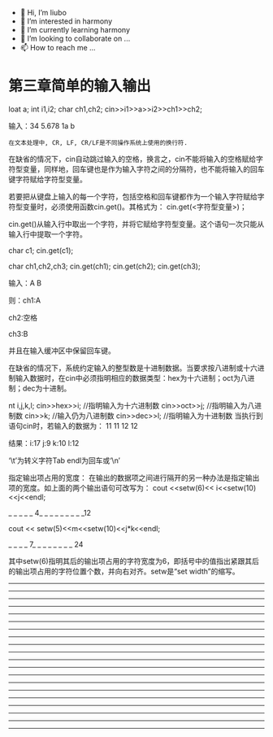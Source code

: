 * 👋 Hi, I’m liubo
* 👀 I’m interested in harmony
* 🌱 I’m currently learning harmony
* 💞️ I’m looking to collaborate on ...
* 📫 How to reach me ...



# 第三章简单的输入输出















loat  a;
int  i1,i2;
char  ch1,ch2;
cin>>i1>>a>>i2>>ch1>>ch2;





输入：34   5.678    1a  b<CR>



```
在文本处理中, CR, LF, CR/LF是不同操作系统上使用的换行符.
```





在缺省的情况下，cin自动跳过输入的空格，换言之，cin不能将输入的空格赋给字符型变量，同样地，回车键也是作为输入字符之间的分隔符，也不能将输入的回车键字符赋给字符型变量。 













若要把从键盘上输入的每一个字符，包括空格和回车键都作为一个输入字符赋给字符型变量时，必须使用函数cin.get()。其格式为：
cin.get(<字符型变量>)；









cin.get()从输入行中取出一个字符，并将它赋给字符型变量。这个语句一次只能从输入行中提取一个字符。







char  c1;
cin.get(c1);







char  ch1,ch2,ch3;
cin.get(ch1);
cin.get(ch2);
cin.get(ch3);











输入：A  B<CR>





则：ch1:A

ch2:空格

ch3:B



并且在输入缓冲区中保留回车键。 







在缺省的情况下，系统约定输入的整型数是十进制数据。当要求按八进制或十六进制输入数据时，在cin中必须指明相应的数据类型：hex为十六进制；oct为八进制；dec为十进制。 



nt  i,j,k,l;
cin>>hex>>i;		//指明输入为十六进制数
cin>>oct>>j;		//指明输入为八进制数
cin>>k;		//输入仍为八进制数
cin>>dec>>l;		//指明输入为十进制数
当执行到语句cin时，若输入的数据为：
11  11  12  12<CR>





结果：i:17   j:9  k:10   l:12

  



‘\t’为转义字符Tab
endl为回车或‘\n’







指定输出项占用的宽度：
在输出的数据项之间进行隔开的另一种办法是指定输出项的宽度。如上面的两个输出语句可改写为：
cout <<setw(6)<< i<<setw(10)<<j<<endl;





_ _ _ _ _ 4_ _ _ _ _ _ _ _ _12







cout << setw(5)<<m<<setw(10)<<j*k<<endl;



_ _ _ _ 7_ _ _ _ _ _ _ _ 24



其中setw(6)指明其后的输出项占用的字符宽度为6，即括号中的值指出紧跟其后的输出项占用的字符位置个数，并向右对齐。setw是“set  width”的缩写。












---

---

---

---

---

---

---

---

---

---

---

---

---

---

---

---

---

---

---

---













  

